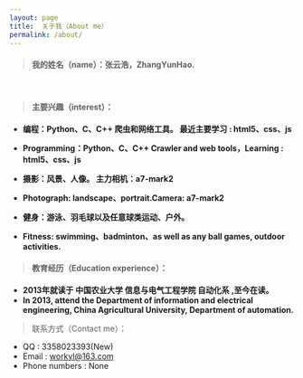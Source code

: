 ```yaml
---
layout: page
title:  关于我（About me）
permalink: /about/
---
```



> #### 我的姓名（name）：**张云浩，ZhangYunHao.**

 <br />   

> #### 主要兴趣（interest）：

- **编程：Python、C、C++ 爬虫和网络工具。 最近主要学习 : html5、css、js**
- **Programming：Python、C、C++ Crawler and web tools，Learning : html5、css、js**

- **摄影：风景、人像。 主力相机：a7-mark2**
- **Photograph: landscape、portrait.Camera: a7-mark2**

- **健身：游泳、羽毛球以及任意球类运动、户外。**
- **Fitness: swimming、badminton、as well as any ball games, outdoor activities.**



> #### 教育经历（Education experience）：

- **2013年就读于 中国农业大学 信息与电气工程学院 自动化系 ,至今在读。**
- **In 2013, attend the Department of information and electrical engineering, China Agricultural University, Department of automation.**



> 联系方式（Contact me）：

- QQ : 3358023393(New)
- Email : workvl@163.com
- Phone numbers : None
